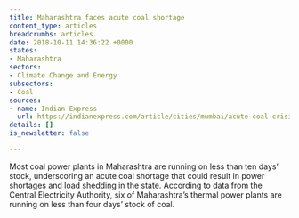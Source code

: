 ```yaml
---
title: Maharashtra faces acute coal shortage
content_type: articles
breadcrumbs: articles
date: 2018-10-11 14:36:22 +0000
states:
- Maharashtra
sectors:
- Climate Change and Energy
subsectors:
- Coal
sources:
- name: Indian Express
  url: https://indianexpress.com/article/cities/mumbai/acute-coal-crisis-may-lead-to-power-shortage-like-last-year-5383675/
details: []
is_newsletter: false

---
```

Most coal power plants in Maharashtra are running on less than ten days’ stock, underscoring an acute coal shortage that could result in power shortages and load shedding in the state. According to data from the Central Electricity Authority, six of Maharashtra’s thermal power plants are running on less than four days’ stock of coal.     
